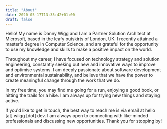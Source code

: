 ```yaml
---
title: "About"
date: 2020-05-17T13:35:42+01:00
draft: false
---
```


Hello! My name is Danny Wigg and I am a Partner Solution Architect at Microsoft, based in the leafy outskirts of London, UK. I recently attained a master's degree in Computer Science, and am grateful for the opportunity to use my knowledge and skills to make a positive impact on the world.

Throughout my career, I have focused on technology strategy and solution engineering, constantly seeking out new and innovative ways to improve and optimise systems. I am deeply passionate about software development and environmental sustainability, and believe that we have the power to create meaningful change through the work that we do.

In my free time, you may find me going for a run, enjoying a good book, or hitting the trails for a hike. I am always up for trying new things and staying active.

If you'd like to get in touch, the best way to reach me is via email at hello \[at] wiigg \[dot] dev. I am always open to connecting with like-minded professionals and discussing new opportunities. Thank you for stopping by!